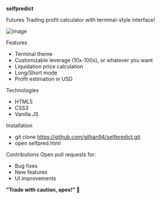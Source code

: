 **selfpredict**

Futures Trading profit calculator with terminal-style interface!

![image](https://github.com/user-attachments/assets/6d1e5c24-138d-40be-889e-f257154fa36b)

Features
- Terminal theme
- Customizable leverage (10x-100x), or whatever you want
- Liquidation price calculation
- Long/Short mode
- Profit estimation in USD

Technologies
- HTML5 
- CSS3
- Vanilla JS

Installation
- git clone https://github.com/gilhan94/selfpredict.git
- open selfpred.html

Contributions
Open pull requests for:
- Bug fixes
- New features
- UI improvements

**"Trade with caution, apes!" 🦍**
